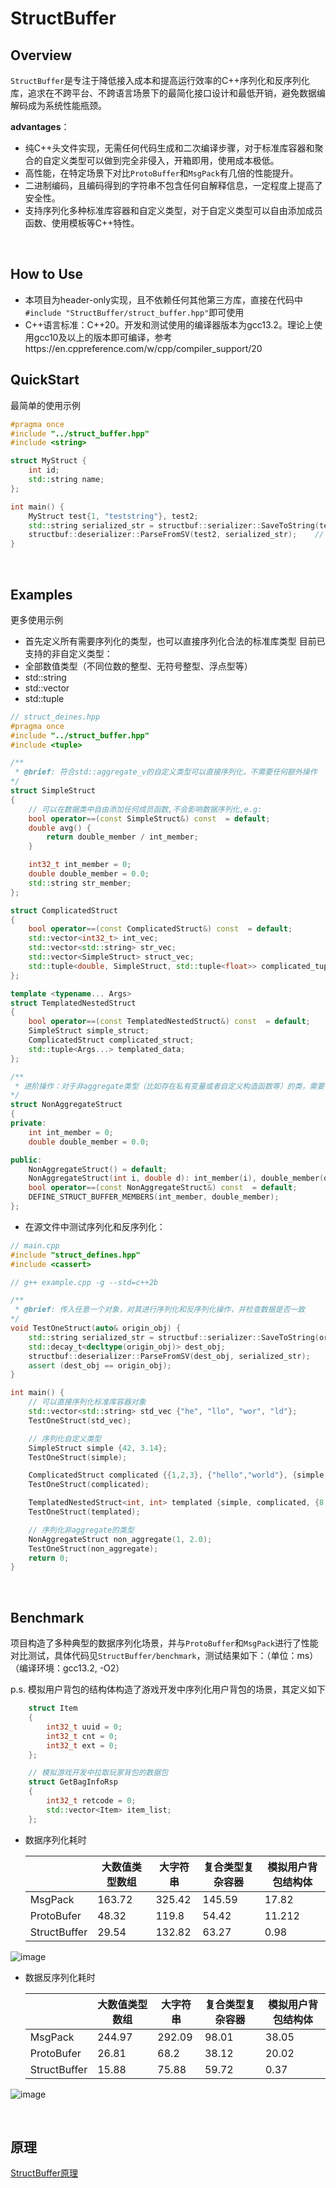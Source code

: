 # StructBuffer

## Overview

​`StructBuffer`​是专注于降低接入成本和提高运行效率的C++序列化和反序列化库，追求在不跨平台、不跨语言场景下的最简化接口设计和最低开销，避免数据编解码成为系统性能瓶颈。

**advantages**：

* 纯C++头文件实现，无需任何代码生成和二次编译步骤，对于标准库容器和聚合的自定义类型可以做到完全非侵入，开箱即用，使用成本极低。
* 高性能，在特定场景下对比`ProtoBuffer`​和`MsgPack`​有几倍的性能提升。
* 二进制编码，且编码得到的字符串不包含任何自解释信息，一定程度上提高了安全性。
* 支持序列化多种标准库容器和自定义类型，对于自定义类型可以自由添加成员函数、使用模板等C++特性。

‍

## How to Use

* 本项目为header-only实现，且不依赖任何其他第三方库，直接在代码中`#include "StructBuffer/struct_buffer.hpp"`​即可使用
* C++语言标准：C++20。开发和测试使用的编译器版本为gcc13.2。理论上使用gcc10及以上的版本即可编译，参考https://en.cppreference.com/w/cpp/compiler_support/20

## QuickStart

最简单的使用示例

```c++
#pragma once
#include "../struct_buffer.hpp"
#include <string>

struct MyStruct {
	int id;
	std::string name;
};

int main() {
	MyStruct test{1, "teststring"}, test2;
	std::string serialized_str = structbuf::serializer::SaveToString(test); // 序列化为string
    structbuf::deserializer::ParseFromSV(test2, serialized_str);    // 从string_view反序列化为对象
}
```
‍

## Examples

更多使用示例

* 首先定义所有需要序列化的类型，也可以直接序列化合法的标准库类型
目前已支持的非自定义类型：
* 全部数值类型（不同位数的整型、无符号整型、浮点型等）
* std::string
* std::vector
* std::tuple

```c++
// struct_deines.hpp
#pragma once
#include "../struct_buffer.hpp"
#include <tuple>

/**
 * @brief: 符合std::aggregate_v的自定义类型可以直接序列化，不需要任何额外操作
*/
struct SimpleStruct
{
    // 可以在数据类中自由添加任何成员函数,不会影响数据序列化,e.g:
    bool operator==(const SimpleStruct&) const  = default;
    double avg() {
        return double_member / int_member;
    }

    int32_t int_member = 0;
    double double_member = 0.0;
    std::string str_member;
};

struct ComplicatedStruct
{
    bool operator==(const ComplicatedStruct&) const  = default;
    std::vector<int32_t> int_vec;
    std::vector<std::string> str_vec;
    std::vector<SimpleStruct> struct_vec;
    std::tuple<double, SimpleStruct, std::tuple<float>> complicated_tuple;
};

template <typename... Args>
struct TemplatedNestedStruct
{
    bool operator==(const TemplatedNestedStruct&) const  = default;
    SimpleStruct simple_struct;
    ComplicatedStruct complicated_struct;
    std::tuple<Args...> templated_data;
};

/**
 * 进阶操作：对于非aggregate类型（比如存在私有变量或者自定义构造函数等）的类，需要使用DEFINE_STRUCT_BUFFER_MEMBERS注册所有成员
*/
struct NonAggregateStruct
{
private:
    int int_member = 0;
    double double_member = 0.0;

public:
    NonAggregateStruct() = default;
    NonAggregateStruct(int i, double d): int_member(i), double_member(d) {}
    bool operator==(const NonAggregateStruct&) const  = default;
    DEFINE_STRUCT_BUFFER_MEMBERS(int_member, double_member);
};


```

* 在源文件中测试序列化和反序列化：

```c++
// main.cpp
#include "struct_defines.hpp"
#include <cassert>

// g++ example.cpp -g --std=c++2b

/**
 * @brief: 传入任意一个对象，对其进行序列化和反序列化操作，并检查数据是否一致
*/
void TestOneStruct(auto& origin_obj) {
    std::string serialized_str = structbuf::serializer::SaveToString(origin_obj);
    std::decay_t<decltype(origin_obj)> dest_obj;
    structbuf::deserializer::ParseFromSV(dest_obj, serialized_str);
    assert (dest_obj == origin_obj);
}

int main() {
    // 可以直接序列化标准库容器对象
    std::vector<std::string> std_vec {"he", "llo", "wor", "ld"};
    TestOneStruct(std_vec);

    // 序列化自定义类型
    SimpleStruct simple {42, 3.14};
    TestOneStruct(simple);

    ComplicatedStruct complicated {{1,2,3}, {"hello","world"}, {simple,simple,simple}, {1.23,simple,{4.56}}};
    TestOneStruct(complicated);

    TemplatedNestedStruct<int, int> templated {simple, complicated, {8,8}};
    TestOneStruct(templated);

    // 序列化非aggregate的类型
    NonAggregateStruct non_aggregate(1, 2.0);
    TestOneStruct(non_aggregate);
    return 0;
}
```

‍

## Benchmark

项目构造了多种典型的数据序列化场景，并与`ProtoBuffer`​和`MsgPack`​进行了性能对比测试，具体代码见`StructBuffer/benchmark`​，测试结果如下：（单位：ms）（编译环境：gcc13.2, -O2）

p.s. 模拟用户背包的结构体构造了游戏开发中序列化用户背包的场景，其定义如下

```c++
	struct Item
    {
        int32_t uuid = 0;
        int32_t cnt = 0;
        int32_t ext = 0;
    };

    // 模拟游戏开发中拉取玩家背包的数据包
    struct GetBagInfoRsp
    {
        int32_t retcode = 0;
        std::vector<Item> item_list;
    };
```

* 数据序列化耗时

  ||大数值类型数组|大字符串|复合类型复杂容器|模拟用户背包结构体|
  | --------------| ----------------| ----------| ------------------| --------------------|
  |MsgPack|163.72|325.42|145.59|17.82|
  |ProtoBufer|48.32|119.8|54.42|11.212|
  |StructBuffer|29.54|132.82|63.27|0.98|

​![image](assets/image-20241231112217-e5xog2o.png)​

* 数据反序列化耗时

  ||大数值类型数组|大字符串|复合类型复杂容器|模拟用户背包结构体|
  | --------------| ----------------| ----------| ------------------| --------------------|
  |MsgPack|244.97|292.09|98.01|38.05|
  |ProtoBufer|26.81|68.2|38.12|20.02|
  |StructBuffer|15.88|75.88|59.72|0.37|

​![image](assets/image-20241231112417-416ghrp.png)​

‍

## 原理
[StructBuffer原理](./doc/doc.md)

